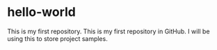 # hello-world
This is my first repository.
This is my first repository in GitHub. I will be using this to store project samples.
